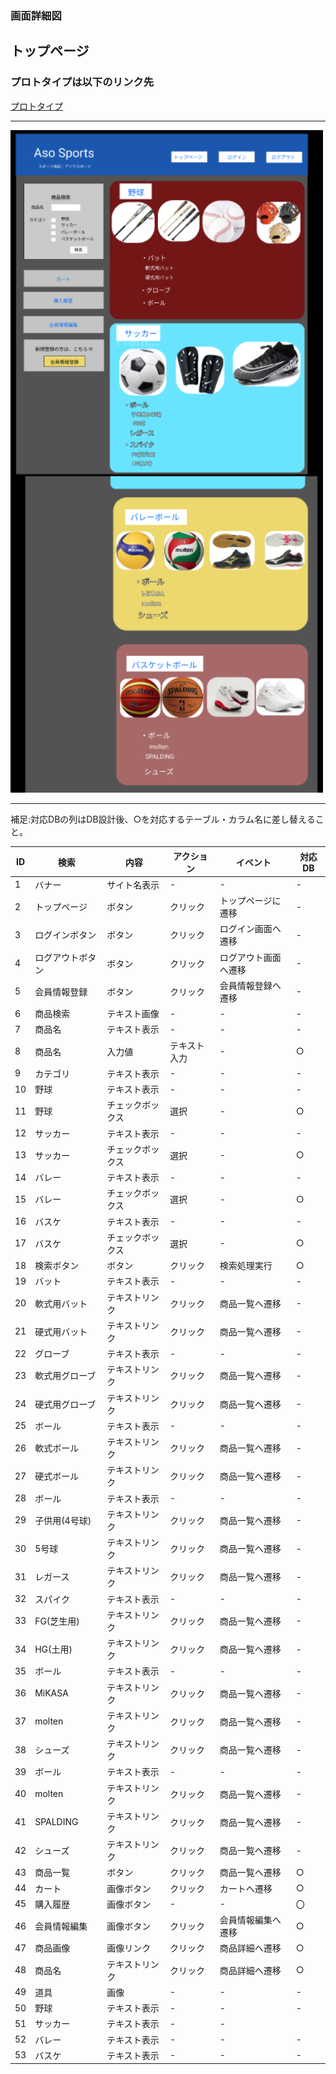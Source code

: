 ### 画面詳細図
## トップページ
### プロトタイプは以下のリンク先
[プロトタイプ](https://www.figma.com/file/36DPETfL3dwzP5NjNW1WZQ/Untitled)
*****
<img src="img/Toppage.png" width="500">

*****

補足:対応DBの列はDB設計後、○を対応するテーブル・カラム名に差し替えること。

| ID | 検索 | 内容 | アクション | イベント | 対応DB |
|----|-----|-----|---------|--------|-------|
|1|バナー|サイト名表示|-|-|-|
|2|トップページ|ボタン|クリック|トップページに遷移|-|
|3|ログインボタン|ボタン|クリック|ログイン画面へ遷移|-|
|4|ログアウトボタン|ボタン|クリック|ログアウト画面へ遷移|-|
|5|会員情報登録|ボタン|クリック|会員情報登録へ遷移|-|
|6|商品検索|テキスト画像|-|-|-|
|7|商品名|テキスト表示|-|-|-|
|8|商品名|入力値|テキスト入力|-|○|
|9|カテゴリ|テキスト表示|-|-|-|
|10|野球|テキスト表示|-|-|-|
|11|野球|チェックボックス|選択|-|○|
|12|サッカー|テキスト表示|-|-|-|
|13|サッカー|チェックボックス|選択|-|○|
|14|バレー|テキスト表示|-|-|-|
|15|バレー|チェックボックス|選択|-|○|
|16|バスケ|テキスト表示|-|-|-|
|17|バスケ|チェックボックス|選択|-|○|
|18|検索ボタン|ボタン|クリック|検索処理実行|○|
|19|バット|テキスト表示|-|-|-|
|20|軟式用バット|テキストリンク|クリック|商品一覧へ遷移|-|
|21|硬式用バット|テキストリンク|クリック|商品一覧へ遷移|-|
|22|グローブ|テキスト表示|-|-|-|
|23|軟式用グローブ|テキストリンク|クリック|商品一覧へ遷移|-|
|24|硬式用グローブ|テキストリンク|クリック|商品一覧へ遷移|-|
|25|ボール|テキスト表示|-|-|-|
|26|軟式ボール|テキストリンク|クリック|商品一覧へ遷移|-|
|27|硬式ボール|テキストリンク|クリック|商品一覧へ遷移|-|
|28|ボール|テキスト表示|-|-|-|
|29|子供用(4号球)|テキストリンク|クリック|商品一覧へ遷移|-|
|30|5号球|テキストリンク|クリック|商品一覧へ遷移|-|
|31|レガース|テキストリンク|クリック|商品一覧へ遷移|-|
|32|スパイク|テキスト表示|-|-|-|
|33|FG(芝生用)|テキストリンク|クリック|商品一覧へ遷移|-|
|34|HG(土用)|テキストリンク|クリック|商品一覧へ遷移|-|
|35|ボール|テキスト表示|-|-|-|
|36|MiKASA|テキストリンク|クリック|商品一覧へ遷移|-|
|37|molten|テキストリンク|クリック|商品一覧へ遷移|-|
|38|シューズ|テキストリンク|クリック|商品一覧へ遷移|-|
|39|ボール|テキスト表示|-|-|-|
|40|molten|テキストリンク|クリック|商品一覧へ遷移|-|
|41|SPALDING|テキストリンク|クリック|商品一覧へ遷移|-|
|42|シューズ|テキストリンク|クリック|商品一覧へ遷移|-|
|43|商品一覧|ボタン|クリック|商品一覧へ遷移|○|
|44|カート|画像ボタン|クリック|カートへ遷移|○|
|45|購入履歴|画像ボタン|-|-|〇|
|46|会員情報編集|画像ボタン|クリック|会員情報編集へ遷移|○|
|47|商品画像|画像リンク|クリック|商品詳細へ遷移|○|
|48|商品名|テキストリンク|クリック|商品詳細へ遷移|○|
|49|道具|画像|-|-|-|
|50|野球|テキスト表示|-|-|-|
|51|サッカー|テキスト表示|-|-|
|52|バレー|テキスト表示|-|-|-|
|53|バスケ|テキスト表示|-|-|-|

